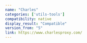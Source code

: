 ```yaml
---
name: "Charles"
categories: ['utils-tools']
compatibility: native
display_result: "Compatible"
version_from: "5"
link: https://www.charlesproxy.com/
---
```

